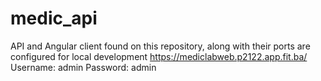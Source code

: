# medic_api
API and Angular client found on this repository, along with their ports are configured for local development
https://mediclabweb.p2122.app.fit.ba/
Username: admin
Password: admin
